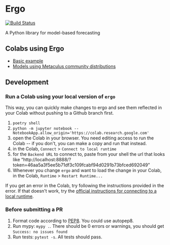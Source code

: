 # Ergo

[![Build Status](https://travis-ci.org/oughtinc/ergo.svg?branch=master)](https://travis-ci.org/oughtinc/ergo)

A Python library for model-based forecasting

## Colabs using Ergo

- [Basic example](https://colab.research.google.com/github/oughtinc/ergo/blob/master/notebooks/basic.ipynb)
- [Models using Metaculus community distributions](https://colab.research.google.com/github/oughtinc/ergo/blob/community-prediction/notebooks/community_distributions.ipynb)

## Development
### Run a Colab using your local version of `ergo`
This way, you can quickly make changes to ergo and see them reflected in your Colab without pushing to a Github branch first.

1. `poetry shell`
2. `python -m jupyter notebook --NotebookApp.allow_origin='https://colab.research.google.com'`
3. open the Colab in your browser. You need editing access to run the Colab -- if you don't, you can make a copy and run that instead.
4. in the Colab, `Connect` > `Connect to local runtime`
5. for the `Backend URL` to connect to, paste from your shell the url that looks like “http://localhost:8888/?token=46aa5a3f5ee5b71df3c109fcabf94d0291b73bfced692049”
6. Whenever you change `ergo` and want to load the change in your Colab, in the Colab, `Runtime` > `Restart Runtime...`

If you get an error in the Colab, try following the instructions provided in the error. If that doesn't work, try the [official instructions for connecting to a local runtime](https://research.google.com/colaboratory/local-runtimes.html).

### Before submitting a PR
1. Format code according to [PEP8](https://www.python.org/dev/peps/pep-0008/). You could use autopep8.
2. Run mypy: `mypy .`. There should be 0 errors or warnings, you should get `Success: no issues found`
3. Run tests: `pytest -s`. All tests should pass.